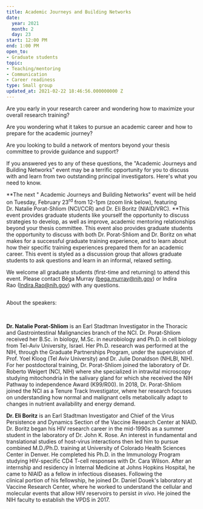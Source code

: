 ```yaml
---
title: Academic Journeys and Building Networks
date:
  year: 2021
  month: 2
  day: 23
start: 12:00 PM
end: 1:00 PM
open_to:
- Graduate students
topic:
- Teaching/mentoring
- Communication
- Career readiness
type: Small group
updated_at: 2021-02-22 18:46:56.000000000 Z
---
```

Are you early in your research career and wondering how to maximize your
overall research training?

Are you wondering what it takes to pursue an academic career and how to
prepare for the academic journey? 

Are you looking to build a network of mentors beyond your thesis
committee to provide guidance and support? 

If you answered yes to any of these questions, the "Academic Journeys
and Building Networks" event may be a terrific opportunity for you to
discuss with and learn from two outstanding principal investigators.
Here's what you need to know. 

**The next " Academic Journeys and Building Networks" event will be held
on Tuesday, February 23<sup>rd</sup> from 12-1pm (zoom link
below), featuring Dr. Natalie Porat-Shliom (NCI/CCR) and Dr. Eli
Boritz (NIAID/VRC). **This event provides graduate students like
yourself the opportunity to discuss strategies to develop, as well as
improve, academic mentoring relationships beyond your thesis committee.
This event also provides graduate students the opportunity to discuss
with both Dr. Porat-Shliom and Dr. Boritz on what makes for a successful
graduate training experience, and to learn about how their specific
training experiences prepared them for an academic career. This event is
styled as a discussion group that allows graduate students to ask
questions and learn in an informal, relaxed setting.

We welcome all graduate students (first-time and returning) to attend
this event. Please contact Béga Murray
([bega.murray@nih.gov](mailto:bega.murray@nih.gov)) or Indira
Rao ([Indira.Rao@nih.gov](mailto:Indira.Rao@nih.gov)) with any
questions.

##   
 About the speakers:

 

**Dr. Natalie Porat-Shliom** is an Earl Stadtman Investigator in the
Thoracic and Gastrointestinal Malignancies branch of the NCI. Dr.
Porat-Shliom received her B.Sc. in biology, M.Sc. in neurobiology and
Ph.D. in cell biology from Tel-Aviv University, Israel. Her Ph.D.
research was performed at the NIH, through the Graduate Partnerships
Program, under the supervision of Prof. Yoel Kloog (Tel Aviv University)
and Dr. Julie Donaldson (NHLBI, NIH). For her postdoctoral training, Dr.
Porat-Shliom joined the laboratory of Dr. Roberto Weigert (NCI, NIH)
where she specialized in intravital microscopy studying mitochondria in
the salivary gland for which she received the NIH Pathway to
independence Award (K99/R00). In 2018, Dr. Porat-Shliom joined the NCI
as a Tenure Track Investigator, where her research focuses on
understanding how normal and malignant cells metabolically adapt to
changes in nutrient availability and energy demand.

**Dr. Eli Boritz** is an Earl Stadtman Investigator and Chief of the
Virus Persistence and Dynamics Section of the Vaccine Research Center at
NIAID. Dr. Boritz began his HIV research career in the mid-1990s as a
summer student in the laboratory of Dr. John K. Rose. An interest in
fundamental and translational studies of host-virus interactions then
led him to pursue combined M.D./Ph.D. training at University of Colorado
Health Sciences Center in Denver. He completed his Ph.D. in the
Immunology Program studying HIV-specific CD4 T-cell responses with Dr.
Cara Wilson. After an internship and residency in Internal Medicine at
Johns Hopkins Hospital, he came to NIAID as a fellow in infectious
diseases. Following the clinical portion of his fellowship, he joined
Dr. Daniel Douek\'s laboratory at Vaccine Research Center, where he
worked to understand the cellular and molecular events that allow HIV
reservoirs to persist *in vivo*. He joined the NIH faculty to establish
the VPDS in 2017. 

 
